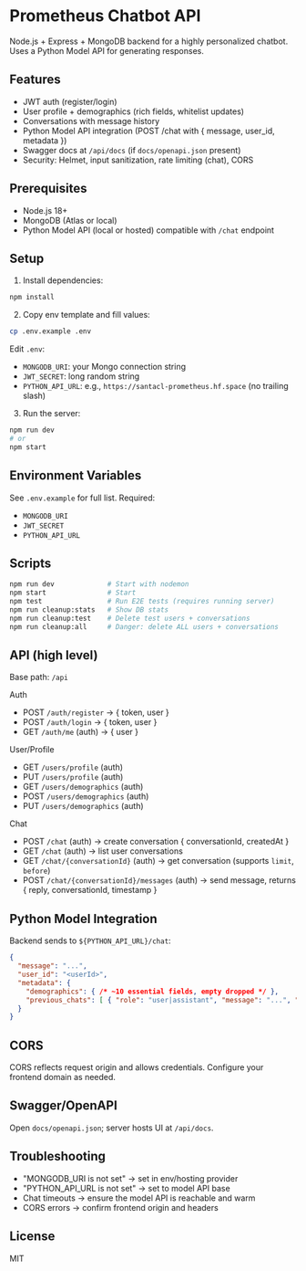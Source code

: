 # Prometheus Chatbot API

Node.js + Express + MongoDB backend for a highly personalized chatbot. Uses a Python Model API for generating responses.

## Features
- JWT auth (register/login)
- User profile + demographics (rich fields, whitelist updates)
- Conversations with message history
- Python Model API integration (POST /chat with { message, user_id, metadata })
- Swagger docs at `/api/docs` (if `docs/openapi.json` present)
- Security: Helmet, input sanitization, rate limiting (chat), CORS

## Prerequisites
- Node.js 18+
- MongoDB (Atlas or local)
- Python Model API (local or hosted) compatible with `/chat` endpoint

## Setup
1. Install dependencies:
```bash
npm install
```
2. Copy env template and fill values:
```bash
cp .env.example .env
```
Edit `.env`:
- `MONGODB_URI`: your Mongo connection string
- `JWT_SECRET`: long random string
- `PYTHON_API_URL`: e.g., `https://santacl-prometheus.hf.space` (no trailing slash)

3. Run the server:
```bash
npm run dev
# or
npm start
```

## Environment Variables
See `.env.example` for full list. Required:
- `MONGODB_URI`
- `JWT_SECRET`
- `PYTHON_API_URL`

## Scripts
```bash
npm run dev             # Start with nodemon
npm start               # Start
npm test                # Run E2E tests (requires running server)
npm run cleanup:stats   # Show DB stats
npm run cleanup:test    # Delete test users + conversations
npm run cleanup:all     # Danger: delete ALL users + conversations
```

## API (high level)
Base path: `/api`

Auth
- POST `/auth/register` → { token, user }
- POST `/auth/login` → { token, user }
- GET  `/auth/me` (auth) → { user }

User/Profile
- GET  `/users/profile` (auth)
- PUT  `/users/profile` (auth)
- GET  `/users/demographics` (auth)
- POST `/users/demographics` (auth)
- PUT  `/users/demographics` (auth)

Chat
- POST `/chat` (auth) → create conversation { conversationId, createdAt }
- GET  `/chat` (auth) → list user conversations
- GET  `/chat/{conversationId}` (auth) → get conversation (supports `limit`, `before`)
- POST `/chat/{conversationId}/messages` (auth) → send message, returns { reply, conversationId, timestamp }

## Python Model Integration
Backend sends to `${PYTHON_API_URL}/chat`:
```json
{
  "message": "...",
  "user_id": "<userId>",
  "metadata": {
    "demographics": { /* ~10 essential fields, empty dropped */ },
    "previous_chats": [ { "role": "user|assistant", "message": "...", "timestamp": "ISO" } ]
  }
}
```

## CORS
CORS reflects request origin and allows credentials. Configure your frontend domain as needed.

## Swagger/OpenAPI
Open `docs/openapi.json`; server hosts UI at `/api/docs`.

## Troubleshooting
- "MONGODB_URI is not set" → set in env/hosting provider
- "PYTHON_API_URL is not set" → set to model API base
- Chat timeouts → ensure the model API is reachable and warm
- CORS errors → confirm frontend origin and headers

## License
MIT

